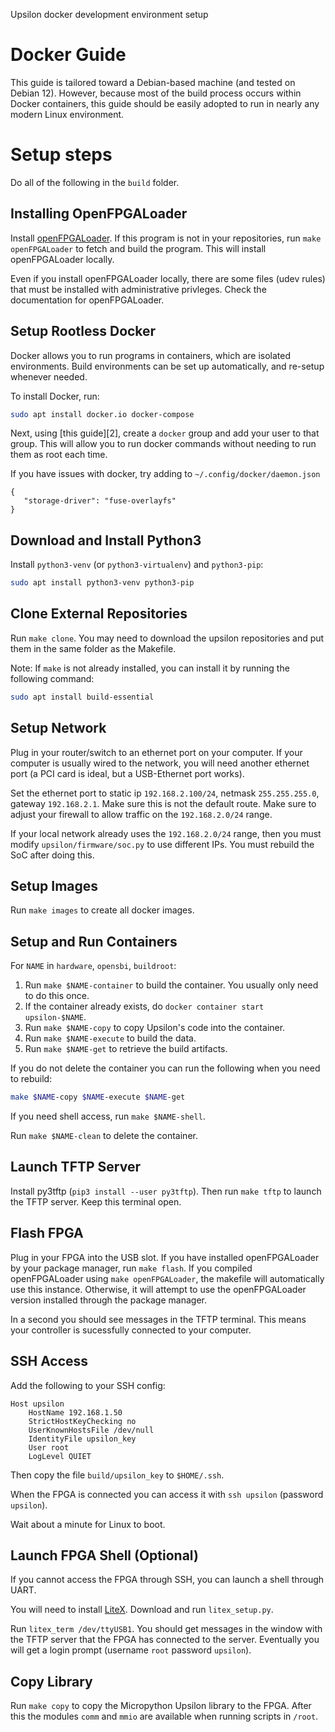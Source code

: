 Upsilon docker development environment setup

# Docker Guide

This guide is tailored toward a Debian-based machine (and tested on Debian 12).
However, because most of the build process occurs within Docker containers,
this guide should be easily adopted to run in nearly any modern Linux environment.

# Setup steps

Do all of the following in the `build` folder.

## Installing OpenFPGALoader

Install [openFPGALoader][1]. If this program is not in your repositories,
run `make openFPGALoader` to fetch and build the program. This will install
openFPGALoader locally.

Even if you install openFPGALoader locally, there are some files (udev rules)
that must be installed with administrative privleges. Check the documentation
for openFPGALoader.

[1]: https://trabucayre.github.io/openFPGALoader/index.html

## Setup Rootless Docker

Docker allows you to run programs in containers, which are isolated
environments. Build environments can be set up automatically, and re-setup
whenever needed.

To install Docker, run:
```bash
sudo apt install docker.io docker-compose
```

Next, using [this guide][2], create a `docker` group and add your user to
that group. This will allow you to run docker commands without needing to run
them as root each time.

If you have issues with docker, try adding to `~/.config/docker/daemon.json`

    {
       "storage-driver": "fuse-overlayfs"
    }


## Download and Install Python3

Install `python3-venv` (or `python3-virtualenv`) and `python3-pip`:
```bash
sudo apt install python3-venv python3-pip
```

## Clone External Repositories

Run `make clone`. You may need to download the upsilon repositories
and put them in the same folder as the Makefile.

Note: If `make` is not already installed, you can install it by running the following
command:
```bash
sudo apt install build-essential
```

## Setup Network

Plug in your router/switch to an ethernet port on your computer. If your
computer is usually wired to the network, you will need another ethernet
port (a PCI card is ideal, but a USB-Ethernet port works).

Set the ethernet port to static ip `192.168.2.100/24`, netmask `255.255.255.0`,
gateway `192.168.2.1`. Make sure this is not the default route. Make sure
to adjust your firewall to allow traffic on the `192.168.2.0/24` range.

If your local network already uses the `192.168.2.0/24` range, then you must
modify `upsilon/firmware/soc.py` to use different IPs. You must rebuild the
SoC after doing this.

## Setup Images

Run `make images` to create all docker images.

## Setup and Run Containers

For `NAME` in `hardware`, `opensbi`, `buildroot`:

1. Run `make $NAME-container` to build the container. You usually only need
   to do this once.
2. If the container already exists, do `docker container start upsilon-$NAME`.
3. Run `make $NAME-copy` to copy Upsilon's code into the container.
4. Run `make $NAME-execute` to build the data.
5. Run `make $NAME-get` to retrieve the build artifacts.

If you do not delete the container you can run the following when you need to rebuild:

```bash
make $NAME-copy $NAME-execute $NAME-get
```

If you need shell access, run `make $NAME-shell`.

Run `make $NAME-clean` to delete the container.

## Launch TFTP Server

Install py3tftp (`pip3 install --user py3tftp`). Then run `make tftp` to
launch the TFTP server. Keep this terminal open.

## Flash FPGA

Plug in your FPGA into the USB slot. If you have installed openFPGALoader
by your package manager, run `make flash`. If you compiled openFPGALoader using
`make openFPGALoader`, the makefile will automatically use this instance. Otherwise,
it will attempt to use the openFPGALoader version installed through the package manager.

In a second you should see messages in the TFTP terminal. This means your
controller is sucessfully connected to your computer.

## SSH Access

Add the following to your SSH config:

	Host upsilon
		HostName 192.168.1.50
		StrictHostKeyChecking no
		UserKnownHostsFile /dev/null
		IdentityFile upsilon_key
		User root
		LogLevel QUIET

Then copy the file `build/upsilon_key` to `$HOME/.ssh`.

When the FPGA is connected you can access it with `ssh upsilon` (password
`upsilon`).

Wait about a minute for Linux to boot.

## Launch FPGA Shell (Optional)

If you cannot access the FPGA through SSH, you can launch a shell through
UART.

You will need to install [LiteX](https://github.com/enjoy-digital/litex).
Download and run `litex_setup.py`.

Run `litex_term /dev/ttyUSB1`. You should get messages in the window with
the TFTP server that the FPGA has connected to the server. Eventually you
will get a login prompt (username `root` password `upsilon`).

## Copy Library

Run `make copy` to copy the Micropython Upsilon library to the FPGA. After
this the modules `comm` and `mmio` are available when running scripts in
`/root`.
